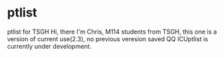 # ptlist
ptlist for TSGH
Hi, there
I'm Chris, M114 students from TSGH, this one is a version of current use(2.3), no previous veresion saved QQ
ICUptlist is currently under development.

